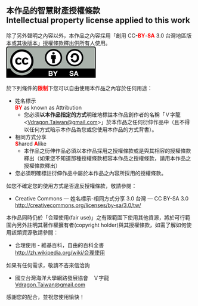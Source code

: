 ## 本作品的智慧財產授權條款<br />Intellectual property license applied to this work
除了另外聲明之內容以外，本作品之內容採用「創用 CC-<span class="important_warning" style="color: red">**BY**</span>-<span class="important_warning" style="color: red">**SA**</span> 3.0 台灣地區版本或其後版本」授權條款釋出供所有人使用。  
![「創用 CC-BY-SA 3.0 台灣地區版本或其後版本」授權條款圖示](./Resources/Creative%20Commons%20CC-BY-SA%20logo.svg)

於下列條件的<span class="important_warning" style="color: red">**限制**</span>下您可以自由使用本作品之內容於任何用途：

* 姓名標示  
  <span class="important_warning" style="color: red">**BY**</span> as known as Attribution
	* 您必須**以本作品指定的方式**明確地標註本作品創作者的名稱「Ｖ字龍 &lt;<Vdragon.Taiwan@gmail.com>&gt;」於本作品之任何衍伸作品中（且不得以任何方式暗示本作品為您或您使用本作品的方式背書）。
* 相同方式分享  
  <span class="important_warning" style="color: red">**S**</span>hared <span class="important_warning" style="color: red">**A**</span>like
	* 本作品之衍伸作品必須以本作品採用之授權條款或是與其相容的授權條款釋出（如果您不知道那種授權條款相容本作品之授權條款，請用本作品之授權條款釋出）
* 您必須明確標註衍伸作品中屬於本作品之內容所採用的授權條款。

如您不確定您的使用方式是否違反授權條款，敬請參閱：

* Creative Commons — 姓名標示-相同方式分享 3.0 台灣 — CC BY-SA 3.0  
  <http://creativecommons.org/licenses/by-sa/3.0/tw/>

本作品同時仍於「合理使用(fair use)」之有限範圍下使用其他資源，將於可行範圍內另外註明其著作權擁有者(copyright holder)與其授權條款，如需了解如何使用該類資源敬請參閱：

* 合理使用 - 維基百科，自由的百科全書  
  <http://zh.wikipedia.org/wiki/合理使用>
  
如果有任何需求，敬請不吝來信洽詢

* 國立台灣海洋大學網路發展協會　Ｖ字龍  
  <Vdragon.Taiwan@gmail.com>

感謝您的配合，並祝您使用愉快！